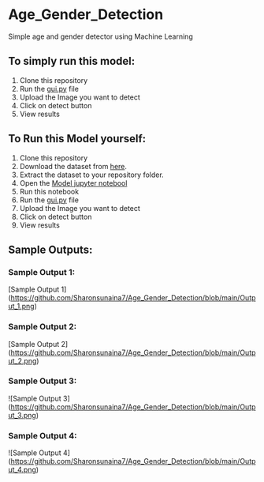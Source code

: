 # Age_Gender_Detection
Simple age and gender detector using Machine Learning

## To simply run this model:
1. Clone this repository
2. Run the [gui.py](https://github.com/Sharonsunaina7/Age_Gender_Detection/blob/main/gui2.py) file
3. Upload the Image you want to detect
4. Click on detect button
5. View results
## To Run this Model yourself:
1. Clone this repository
2. Download the dataset from [here](https://www.kaggle.com/jangedoo/utkface-new).
3. Extract the dataset to your repository folder.
4. Open the [Model jupyter notebool](https://github.com/utkarshshri1016/Age-Gender_Detector/blob/main/Model.ipynb)
5. Run this notebook
6. Run the [gui.py](https://github.com/utkarshshri1016/Age-Gender_Detector/blob/main/gui.py) file
7. Upload the Image you want to detect
8. Click on detect button
9. View results

## Sample Outputs:
### Sample Output 1:
[Sample Output 1] (https://github.com/Sharonsunaina7/Age_Gender_Detection/blob/main/Output_1.png)
### Sample Output 2:
[Sample Output 2] (https://github.com/Sharonsunaina7/Age_Gender_Detection/blob/main/Output_2.png)
### Sample Output 3:
![Sample Output 3] (https://github.com/Sharonsunaina7/Age_Gender_Detection/blob/main/Output_3.png)
### Sample Output 4:
![Sample Output 4] (https://github.com/Sharonsunaina7/Age_Gender_Detection/blob/main/Output_4.png)
